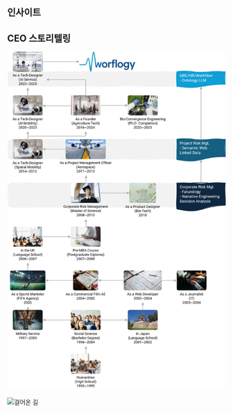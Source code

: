 ## 인사이트

<div id="giscus-container"></div>

## CEO 스토리텔링

![CEO 서사](/assets/articles/CI_footprint.png)

![걸어온 길](/assets/articles/CI_scenes.png)